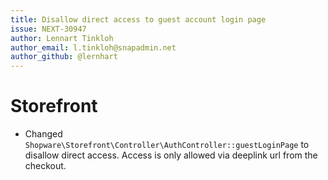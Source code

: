 ```yaml
---
title: Disallow direct access to guest account login page
issue: NEXT-30947
author: Lennart Tinkloh
author_email: l.tinkloh@snapadmin.net
author_github: @lernhart
---
```

# Storefront
* Changed `Shopware\Storefront\Controller\AuthController::guestLoginPage` to disallow direct access. Access is only allowed via deeplink url from the checkout.
